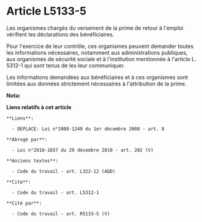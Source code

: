 # Article L5133-5

Les organismes chargés du versement de la prime de retour à l'emploi vérifient les déclarations des bénéficiaires. 

Pour l'exercice de leur contrôle, ces organismes peuvent demander toutes les informations nécessaires, notamment aux
administrations publiques, aux organismes de sécurité sociale et à l'institution mentionnée à l'article L. 5312-1 qui sont
tenus de les leur communiquer. 

Les informations demandées aux bénéficiaires et à ces organismes sont limitées aux données strictement nécessaires à
l'attribution de la prime.

**Nota:**



**Liens relatifs à cet article**

	**Liens**:

	  - DEPLACE: Loi n°2008-1249 du 1er décembre 2008 - art. 8

	**Abrogé par**:

	  - Loi n°2010-1657 du 29 décembre 2010 - art. 202 (V)

	**Anciens textes**:

	  - Code du travail - art. L322-12 (AbD)

	**Cite**:

	  - Code du travail - art. L5312-1

	**Cité par**:

	  - Code du travail - art. R5133-5 (V)
